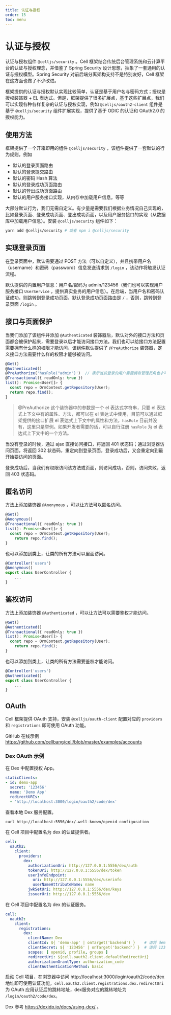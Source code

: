 ```yaml
---
title: 认证与授权
order: 15
toc: menu
---
```


# 认证与授权

认证与授权组件 `@celljs/security` 。Cell 框架结合传统后台管理系统和云计算平台的认证与授权理念，并借鉴了 Spring Security 设计思想，抽象了一套通用的认证与授权模型。Spring Security 对前后端分离架构支持不是特别友好，Cell 框架在这方面也做了不少改进。


框架提供的认证与授权默认实现比较简单，认证是基于用户名与密码方式；授权是授权装饰器 + EL 表达式。但是，框架提供了很多扩展点，基于这些扩展点，我们可以实现各种各样复杂的认证与授权实现，例如 `@celljs/oauth2-client` 组件是基于 `@celljs/security` 组件扩展实现，提供了基于 ODIC 的认证和 OAuth2.0 的授权能力。


## 使用方法


框架提供了一个开箱即用的组件 `@celljs/security` ，该组件提供了一套默认的行为规则，例如

- 默认的登录页面路由
- 默认的登录提交路由
- 默认的密码 Hash 算法
- 默认的登录成功页面路由
- 默认的登出成功页面路由
- 默认的用户服务接口实现，从内存中加载用户信息。等等



大部分默认行为，我们无需自定义。有少量是需要我们根据业务情况自己实现的，比如登录页面、登录成功页面、登出成功页面，以及用户服务接口的实现（从数据库中加载用户信息）。安装 `@celljs/security` 组件如下：
```bash
yarn add @celljs/security # 或者 npm i @celljs/security
```


## 实现登录页面


在登录页面中，默认需要通过 POST 方法（可以自定义），并且携带用户名（username）和密码（password）信息发送请求到 `/login` ，该动作将触发认证流程。


默认提供的内置用户信息：用户名/密码为 admin/123456（我们也可以实现用户服务接口 `UserService` ，提供真实业务的用户信息）。在后端，当用户名和密码认证成功，则跳转到登录成功页面，默认登录成功页面路由是 `/` ，否则，跳转到登录页面 `/login` 。


## 接口与页面保护


当我们添加了该组件并添加 `@Authenticated`  装饰器后，默认对外的接口方法和页面都会被保护起来，需要登录以后才能访问接口方法。我们也可以给接口方法配置需要拥有什么样的权限才能访问，该组件默认提供了 `@PreAuthorize` 装饰器，定义接口方法需要什么样的权限才能够被访问。
```typescript
@Get()
@Authenticated()
@PreAuthorize('hasRole("admin")')  // 表示当前登录的用户需要拥有管理员角色才可访问
@Transactional({ readOnly: true })
list(): Promise<User[]> {
  const repo = OrmContext.getRepository(User);
  return repo.find();
}
```

> @PreAuthorize 这个装饰器中的参数是一个 el 表达式字符串，只要 el 表达式上下文中有的属性、方法，都可以在 el 表达式中使用，目前可以通过框架提供的接口扩展 el 表达式上下文中的属性和方法，`hasRole` 目前并没有，这里只是举例。如果开发者需要的话，可以自行注册 `hasRole` 为 el 表达式上下文中的一个方法。

当没有登录的时候，通过 ajax 直接访问接口，将返回 401 状态码；通过浏览器访问页面，将返回 302 状态码，重定向到登录页面，登录成功后，又会重定向到最开始要访问的页面。


登录成功后，当我们有权限访问该方法或页面，则访问成功，否则，访问失败，返回 403 状态码。


## 匿名访问


方法上添加装饰器 `@Anonymous` ，可以让方法可以匿名访问。


```typescript
@Get()
@Anonymous()
@Transactional({ readOnly: true })
list(): Promise<User[]> {
  const repo = OrmContext.getRepository(User);
	return repo.find();
}
```

也可以添加到类上，让类的所有方法可以里面访问。


```typescript
@Controller('users')
@Anonymous()
export class UserController {
	...
}
```



## 鉴权访问


方法上添加装饰器 `@Authenticated` ，可以让方法可以需要鉴权才能访问。


```typescript
@Get()
@Authenticated()
@Transactional({ readOnly: true })
list(): Promise<User[]> {
  const repo = OrmContext.getRepository(User);
	return repo.find();
}
```

也可以添加到类上，让类的所有方法需要鉴权才能访问。


```typescript
@Controller('users')
@Authenticated()
export class UserController {
	...
}
```

## OAuth

Cell 框架提供 OAuth 支持，安装 `@celljs/oauth-client` 配置对应的 `providers` 和 `registrations` 即可使用 OAuth 功能。

GitHub 在线示例 https://github.com/cellbang/cell/blob/master/examples/accounts

### Dex OAuth 示例

在 Dex 中配置授权 App。

```yaml
staticClients:
- id: demo-app
  secret: '123456'
  name: 'Demo App'
  redirectURIs:
  - 'http://localhost:3000/login/oauth2/code/dex'
```

查看本地 Dex 服务配置。

```bash
curl http://localhost:5556/dex/.well-known/openid-configuration
```

在 Cell 项目中配置名为 dex 的认证提供者。

```yaml
cell:
  oauth2:
    client:
      providers:
        dex:
          authorizationUri: http://127.0.0.1:5556/dex/auth
          tokenUri: http://127.0.0.1:5556/dex/token
          userInfoEndpoint: 
            uri: http://127.0.0.1:5556/dex/userinfo
            userNameAttributeName: name
          jwkSetUri: http://127.0.0.1:5556/dex/keys
          issuerUri: http://127.0.0.1:5556/dex
```

在 Cell 项目中配置名为 dex 的认证服务。

```yaml
cell:
  oauth2:
    client:
      registrations:
        dex:
          clientName: Dex
          clientId: ${ 'demo-app' | onTarget('backend') }    # 请将 demo-app 替换为对应的 clientId
          clientSecret: ${ '123456' | onTarget('backend') }  # 请将 123456 替换为对应的 clientSecret
          scopes: [ openid, profile, groups ]
          redirectUri: ${cell.oauth2.client.defaultRedirectUri}
          authorizationGrantType: authorization_code
          clientAuthenticationMethod: basic
```

启动 Cell 项目，在浏览器中访问 http://localhost:3000/login/oauth2/code/dex 地址即可使用认证功能，`cell.oauth2.client.registrations.dex.redirectUri` 为 OAuth 应用认证后的跳转地址，dex服务对应的跳转地址为 `/login/oauth2/code/dex`。

Dex 参考 https://dexidp.io/docs/using-dex/ 。
